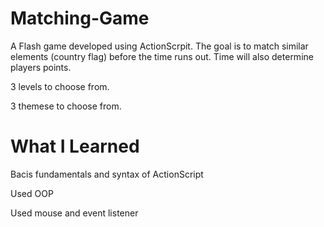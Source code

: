 # Matching-Game

A Flash game developed using ActionScrpit. The goal is to match similar elements (country flag) before the time runs out. Time will also determine players points. 

3 levels to choose from. 

3 themese to choose from. 

# What I Learned 

Bacis fundamentals and syntax of ActionScript 

Used OOP 

Used mouse and event listener  

